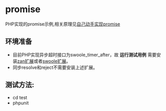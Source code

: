 # promise

PHP实现的promise示例,相关原理见[自己动手实现promise](https://mp.weixin.qq.com/s?__biz=MzIxNzg5ODE0OA==&mid=2247483686&idx=1&sn=eadf554c4e2cd770b8854477fa28d4e8&chksm=97f38ceda08405fbc7de90379d594a80392048c37a24f97e2f4ece43f470b7f9799e641e9248#rd)

## 环境准备

* 目前PHP实现异步超时接口为swoole\_timer\_after，故 **运行测试用例** 需要安装[zan扩展](https://github.com/youzan/zan)或者[swoole扩展](https://github.com/swoole/swoole-src)。
* 同步resolve和reject不需要安装上述扩展。

## 测试方法:

* cd test
* phpunit